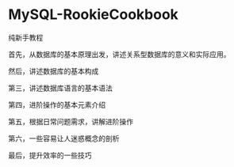 # MySQL-RookieCookbook

纯新手教程

首先，从数据库的基本原理出发，讲述关系型数据库的意义和实际应用。

然后，讲述数据库的基本构成

第三，讲述数据库语言的基本语法

第四，进阶操作的基本元素介绍

第五，根据日常问题需求，讲解进阶操作

第六，一些容易让人迷惑概念的剖析

最后，提升效率的一些技巧
